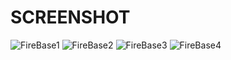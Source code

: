 # SCREENSHOT

![FireBase1](https://github.com/user-attachments/assets/260b5e5c-33c2-4c5b-bb2f-3b3182026c9a)
![FireBase2](https://github.com/user-attachments/assets/d53a0adc-8403-49f5-8fa1-0be663a65caa)
![FireBase3](https://github.com/user-attachments/assets/4d3797f8-4bf4-4d9e-9baf-a82af6beb2b8)
![FireBase4](https://github.com/user-attachments/assets/95f02251-7ddd-4bd4-92cc-7a405b3102d2)
